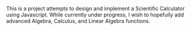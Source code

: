 This is a project attempts to design and implement a Scientific Calculator using Javascript. While currently under progress, I wish to hopefully add advanced Algebra, Calculus, and Linear Algebra functions.
